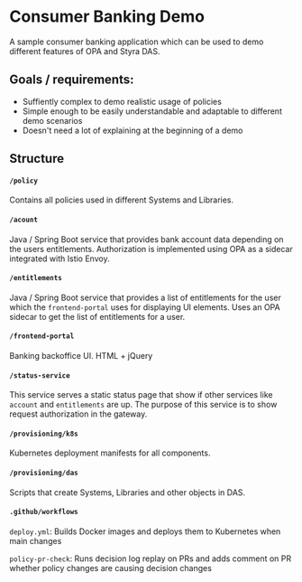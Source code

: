 # Consumer Banking Demo

A sample consumer banking application which can be used to demo different features of OPA and Styra DAS.

## Goals / requirements:
* Suffiently complex to demo realistic usage of policies
* Simple enough to be easily understandable and adaptable to different demo scenarios
* Doesn't need a lot of explaining at the beginning of a demo

## Structure

#### `/policy`

Contains all policies used in different Systems and Libraries.

#### `/acount` 

Java / Spring Boot service that  provides bank account data depending on the users entitlements. 
Authorization is implemented using OPA as a sidecar integrated with Istio Envoy.

#### `/entitlements`

Java / Spring Boot service that provides a list of entitlements for the user which the `frontend-portal` uses for displaying UI
elements. Uses an OPA sidecar to get the list of entitlements for a user.

#### `/frontend-portal`

Banking backoffice UI. HTML + jQuery

#### `/status-service`

This service serves a static status page that show if other services like `account` and `entitlements` are up.
The purpose of this service is to show request authorization in the gateway. 

#### `/provisioning/k8s` 

Kubernetes deployment manifests for all components.

#### `/provisioning/das`

Scripts that create Systems, Libraries and other objects in DAS.

#### `.github/workflows`

`deploy.yml`: Builds Docker images and deploys them to Kubernetes when main changes

`policy-pr-check`: Runs decision log replay on PRs and adds comment on PR whether policy changes are causing decision changes